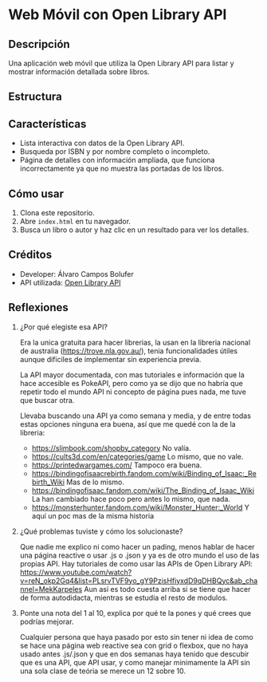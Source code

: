 # Web Móvil con Open Library API

## Descripción
Una aplicación web móvil que utiliza la Open Library API para listar y mostrar información detallada sobre libros.

## Estructura


## Características
- Lista interactiva con datos de la Open Library API.
- Busqueda por ISBN y por nombre completo o incompleto.
- Página de detalles con información ampliada, que funciona incorrectamente ya que no muestra las portadas de los libros.

## Cómo usar
1. Clona este repositorio.
2. Abre `index.html` en tu navegador.
3. Busca un libro o autor y haz clic en un resultado para ver los detalles.

## Créditos
- Developer: Álvaro Campos Bolufer
- API utilizada: [Open Library API](https://openlibrary.org/developers/api)

## Reflexiones
1. ¿Por qué elegiste esa API?

   Era la unica gratuita para hacer librerias, la usan en la libreria nacional de australia (https://trove.nla.gov.au/), tenia funcionalidades útiles aunque dificiles de implementar sin experiencia previa.
   
   La API mayor documentada, con mas tutoriales e información que la hace accesible es PokeAPI, pero como ya se dijo que no habría que repetir todo el mundo API ni concepto de página pues nada, me tuve que buscar otra.
   
    Llevaba buscando una API ya como semana y media, y de entre todas estas opciones ninguna era buena, así que me quedé con la de la libreria:
    - https://slimbook.com/shopby_category No valía.
    - https://cults3d.com/en/categories/game Lo mismo, que no vale.
    - https://printedwargames.com/ Tampoco era buena.
    - https://bindingofisaacrebirth.fandom.com/wiki/Binding_of_Isaac:_Rebirth_Wiki Mas de lo mismo.
    - https://bindingofisaac.fandom.com/wiki/The_Binding_of_Isaac_Wiki La han cambiado hace poco pero antes lo mismo, que nada.
    - https://monsterhunter.fandom.com/wiki/Monster_Hunter:_World Y aquí un poc mas de la misma historia
      
    

3. ¿Qué problemas tuviste y cómo los solucionaste?
   
    Que nadie me explico ni como hacer un pading, menos hablar de hacer una página reactive o usar .js o .json y ya es de otro mundo el uso de las propias API.
    Hay tutoriales de como usar las APIs de Open Library API: https://www.youtube.com/watch?v=reN_okp2Gq4&list=PLsrvTVF9yo_gY9PzisHfiyxdD9qDHBQyc&ab_channel=MekKarpeles
    Aun así es todo cuesta arriba si se tiene que hacer de forma autodidacta, mientras se estudia el resto de modulos.

5. Ponte una nota del 1 al 10, explica por qué te la pones y qué crees que podrías mejorar.
   
    Cualquier persona que haya pasado por esto sin tener ni idea de como se hace una página web reactive sea con grid o flexbox, que no haya usado antes .js/.json y que en dos semanas haya tenido que descubir que es una API, que API usar, y como manejar minimamente la API sin una sola clase de teória se merece un 12 sobre 10.
